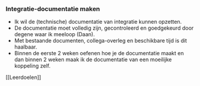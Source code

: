 ### **Integratie-documentatie maken**

- Ik wil de (technische) documentatie van integratie kunnen opzetten.
- De documentatie moet volledig zijn, gecontroleerd en goedgekeurd door degene waar ik meeloop (Daan).  
- Met bestaande documenten, collega-overleg en beschikbare tijd is dit haalbaar.  
- Binnen de eerste 2 weken oefenen hoe je de documentatie maakt en dan binnen 2 weken maak ik de documentatie van een moeilijke koppeling zelf.


[[Leerdoelen]]